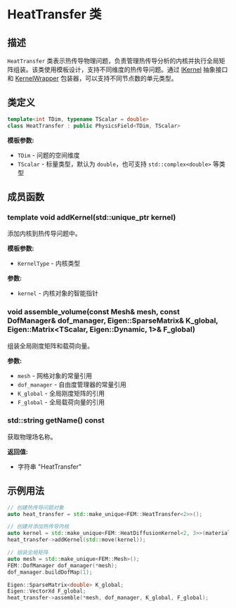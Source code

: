 # HeatTransfer 类

## 描述

`HeatTransfer` 类表示热传导物理问题，负责管理热传导分析的内核并执行全局矩阵组装。该类使用模板设计，支持不同维度的热传导问题。通过 [IKernel](../../kernels/classes/KernelWrappers.md) 抽象接口和 [KernelWrapper](../../kernels/classes/KernelWrappers.md) 包装器，可以支持不同节点数的单元类型。

## 类定义

```cpp
template<int TDim, typename TScalar = double>
class HeatTransfer : public PhysicsField<TDim, TScalar>
```

**模板参数:**
- `TDim` - 问题的空间维度
- `TScalar` - 标量类型，默认为 `double`，也可支持 `std::complex<double>` 等类型

## 成员函数

### template<typename KernelType> void addKernel(std::unique_ptr<KernelType> kernel)

添加内核到热传导问题中。

**模板参数:**
- `KernelType` - 内核类型

**参数:**
- `kernel` - 内核对象的智能指针

### void assemble_volume(const Mesh& mesh, const DofManager& dof_manager, Eigen::SparseMatrix<TScalar>& K_global, Eigen::Matrix<TScalar, Eigen::Dynamic, 1>& F_global)

组装全局刚度矩阵和载荷向量。

**参数:**
- `mesh` - 网格对象的常量引用
- `dof_manager` - 自由度管理器的常量引用
- `K_global` - 全局刚度矩阵的引用
- `F_global` - 全局载荷向量的引用

### std::string getName() const

获取物理场名称。

**返回值:**
- 字符串 "HeatTransfer"

## 示例用法

```cpp
// 创建热传导问题对象
auto heat_transfer = std::make_unique<FEM::HeatTransfer<2>>();

// 创建并添加热传导内核
auto kernel = std::make_unique<FEM::HeatDiffusionKernel<2, 3>>(material);
heat_transfer->addKernel(std::move(kernel));

// 组装全局矩阵
auto mesh = std::make_unique<FEM::Mesh>();
FEM::DofManager dof_manager(*mesh);
dof_manager.buildDofMap(1);

Eigen::SparseMatrix<double> K_global;
Eigen::VectorXd F_global;
heat_transfer->assemble(*mesh, dof_manager, K_global, F_global);
```
